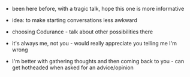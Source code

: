 * been here before, with a tragic talk, hope this one is more informative
* idea: to make starting conversations less awkward

* choosing Codurance - talk about other possibilities there

* it's always me, not you - would really appreciate you telling me I'm wrong

* I'm better with gathering thoughts and then coming back to you - can get hotheaded when asked for an advice/opinion



